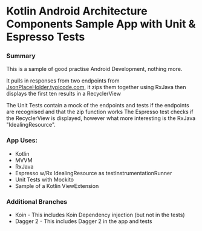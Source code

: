 # Kotlin Android Architecture Components Sample App with Unit & Espresso Tests

### Summary
This is a sample of good practise Android Development, nothing more.

It pulls in responses from two endpoints from [JsonPlaceHolder.typicode.com](https://jsonplaceholder.typicode.com/), it zips them together using RxJava
then displays the first ten results in a RecyclerView

The Unit Tests contain a mock of the endpoints and tests if the endpoints are recognised and that the zip function works
The Espresso test checks if the RecyclerView is displayed, however what more interesting is the RxJava "IdealingResource".

### App Uses:
* Kotlin
* MVVM
* RxJava
* Espresso w/Rx IdealingResource as testInstrumentationRunner
* Unit Tests with Mockito
* Sample of a Kotlin ViewExtension


### Additional Branches
* Koin - This includes Koin Dependency injection (but not in the tests)
* Dagger 2 - This includes Dagger 2 in the app and tests
